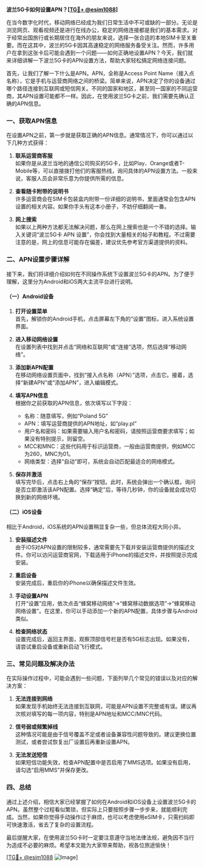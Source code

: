 **波兰5G卡如何设置APN？[[TG💪+ @esim1088](https://t.me/s/esim1088)]**

在当今数字化时代，移动网络已经成为我们日常生活中不可或缺的一部分。无论是浏览网页、观看视频还是进行在线办公，稳定的网络连接都是我们的基本需求。对于经常出国旅行或长期居住在海外的朋友来说，选择一张合适的本地SIM卡至关重要。而在这其中，波兰的5G卡因其高速稳定的网络服务备受关注。然而，许多用户在拿到这张卡后可能会遇到一个问题——如何正确地设置APN？今天，我们就来详细讲解一下波兰5G卡的APN设置方法，帮助大家轻松搞定网络连接问题。

首先，让我们了解一下什么是APN。APN，全称是Access Point Name（接入点名称），它是手机与运营商网络之间的桥梁。简单来说，APN决定了你的设备通过哪个路径连接到互联网或短信网关。不同的国家和地区，甚至同一国家的不同运营商，其APN设置可能都不一样。因此，在使用波兰5G卡之前，我们需要先确认正确的APN信息。

### 一、获取APN信息

在设置APN之前，第一步就是获取正确的APN信息。通常情况下，你可以通过以下几种方式获得：

1. **联系运营商客服**  
   如果你是从波兰当地的通信公司购买的5G卡，比如Play、Orange或者T-Mobile等，可以直接拨打他们的客服热线，询问具体的APN设置方法。一般来说，客服人员会非常乐意为你提供所需的信息。

2. **查看随卡附带的说明书**  
   许多运营商会在SIM卡包装盒内附带一份详细的说明书，里面通常会包含APN设置的相关内容。如果你手头有这本小册子，不妨仔细翻阅一番。

3. **网上搜索**  
   如果以上两种方法都无法解决问题，那么在网上搜索也是一个不错的选择。输入关键词“波兰5G卡 APN 设置”，你会找到大量相关的帖子和教程。不过需要注意的是，网上的信息可能存在偏差，建议优先参考官方渠道提供的资料。

### 二、APN设置步骤详解

接下来，我们将详细介绍如何在不同操作系统下设置波兰5G卡的APN。为了便于理解，这里分为Android和iOS两大主流平台进行说明。

#### （一）Android设备

1. **打开设置菜单**  
   首先，解锁你的Android手机，点击屏幕左下角的“设置”图标，进入系统设置界面。

2. **进入移动网络设置**  
   在设置列表中找到并点击“网络和互联网”或“连接”选项，然后选择“移动网络”。

3. **添加新APN配置**  
   在移动网络设置页面中，找到“接入点名称（APN）”选项，点击它。接着，选择“新建APN”或“添加APN”，进入编辑模式。

4. **填写APN信息**  
   根据你之前获取的APN信息，依次填写以下字段：
   - 名称：随意填写，例如“Poland 5G”
   - APN：填写运营商提供的APN地址，如“play.pl”
   - 用户名和密码：如果需要输入用户名和密码，请按照运营商要求填写；如果没有特别提示，则留空。
   - MCC和MNC：这些代码用于标识运营商，一般由运营商提供，例如MCC为260，MNC为01。
   - 网络类型：选择“自动”即可，系统会自动匹配最适合的网络模式。

5. **保存并激活**  
   填写完毕后，点击右上角的“保存”按钮。此时，系统会弹出一个确认框，询问是否立即激活该APN配置。选择“确定”后，等待几秒钟，你的设备就会成功切换到新的网络环境。

#### （二）iOS设备

相比于Android，iOS系统的APN设置稍显复杂一些，但总体流程大同小异。

1. **安装描述文件**  
   由于iOS对APN设置的限制较多，通常需要先下载并安装运营商提供的描述文件。你可以访问运营商官网，下载适用于iPhone的描述文件，并按照提示完成安装。

2. **重启设备**  
   安装完成后，重启你的iPhone以确保描述文件生效。

3. **手动设置APN**  
   打开“设置”应用，依次点击“蜂窝移动网络”→“蜂窝移动数据选项”→“蜂窝移动网络设置”。在这里，你可以手动添加一个新的APN配置，具体步骤与Android类似。

4. **检查网络状态**  
   设置完成后，返回主界面，观察顶部信号栏是否有5G标志出现。如果没有，请尝试重启设备或重新启动飞行模式。

### 三、常见问题及解决办法

在实际操作过程中，可能会遇到一些问题，下面列举几个常见的错误以及对应的解决方案：

1. **无法连接到网络**  
   如果发现手机始终无法连接到互联网，可能是APN设置不完整或有误。建议再次核对填写的每一项内容，特别是APN地址和MCC/MNC代码。

2. **信号弱或频繁掉线**  
   这种情况可能是由于信号覆盖不足或者设备兼容性问题导致的。建议更换位置测试，或者尝试恢复出厂设置后再重新设置APN。

3. **无法发送短信**  
   如果短信功能失效，检查APN配置中是否启用了MMS选项。如果没有启用，请勾选“启用MMS”并保存更改。

### 四、总结

通过上述介绍，相信大家已经掌握了如何在Android和iOS设备上设置波兰5G卡的APN。虽然整个过程看似繁琐，但实际上只要按照步骤一步步来，就能顺利完成。当然，如果你觉得手动操作过于麻烦，也可以考虑使用eSIM卡，只需扫码即可快速激活，省去了复杂的设置流程。

最后提醒大家，在使用波兰5G卡时一定要注意遵守当地法律法规，避免因不当行为造成不必要的麻烦。希望本文能为大家带来帮助，祝各位旅途愉快！

[[TG💪+ @esim1088](https://t.me/s/esim1088) ![Image](https://i.postimg.cc/4NQfJmqS/Snipaste-2025-05-13-00-14-12.png)]